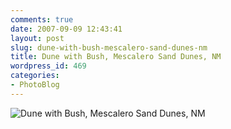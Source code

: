 ```yaml
---
comments: true
date: 2007-09-09 12:43:41
layout: post
slug: dune-with-bush-mescalero-sand-dunes-nm
title: Dune with Bush, Mescalero Sand Dunes, NM
wordpress_id: 469
categories:
- PhotoBlog
---
```


![Dune with Bush, Mescalero Sand Dunes, NM](http://ryanfitzer.com/main/wp-content/uploads/2007/09/dune1.jpg)
